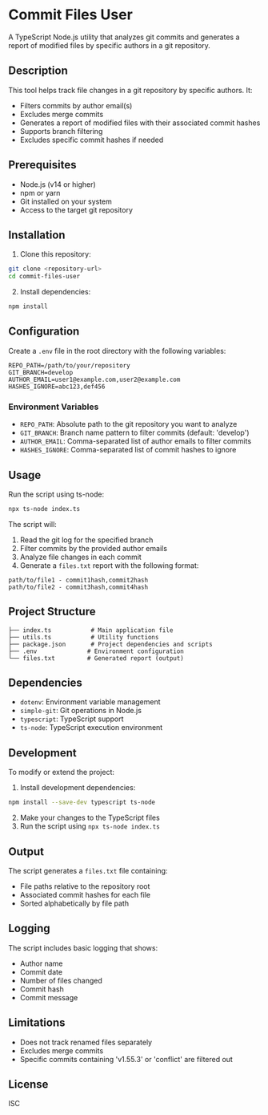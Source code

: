 # Commit Files User

A TypeScript Node.js utility that analyzes git commits and generates a report of modified files by specific authors in a git repository.

## Description

This tool helps track file changes in a git repository by specific authors. It:
- Filters commits by author email(s)
- Excludes merge commits
- Generates a report of modified files with their associated commit hashes
- Supports branch filtering
- Excludes specific commit hashes if needed

## Prerequisites

- Node.js (v14 or higher)
- npm or yarn
- Git installed on your system
- Access to the target git repository

## Installation

1. Clone this repository:
```bash
git clone <repository-url>
cd commit-files-user
```

2. Install dependencies:
```bash
npm install
```

## Configuration

Create a `.env` file in the root directory with the following variables:

```env
REPO_PATH=/path/to/your/repository
GIT_BRANCH=develop
AUTHOR_EMAIL=user1@example.com,user2@example.com
HASHES_IGNORE=abc123,def456
```

### Environment Variables

- `REPO_PATH`: Absolute path to the git repository you want to analyze
- `GIT_BRANCH`: Branch name pattern to filter commits (default: 'develop')
- `AUTHOR_EMAIL`: Comma-separated list of author emails to filter commits
- `HASHES_IGNORE`: Comma-separated list of commit hashes to ignore

## Usage

Run the script using ts-node:

```bash
npx ts-node index.ts
```

The script will:
1. Read the git log for the specified branch
2. Filter commits by the provided author emails
3. Analyze file changes in each commit
4. Generate a `files.txt` report with the following format:
```
path/to/file1 - commit1hash,commit2hash
path/to/file2 - commit3hash,commit4hash
```

## Project Structure

```
├── index.ts           # Main application file
├── utils.ts           # Utility functions
├── package.json       # Project dependencies and scripts
├── .env              # Environment configuration
└── files.txt         # Generated report (output)
```

## Dependencies

- `dotenv`: Environment variable management
- `simple-git`: Git operations in Node.js
- `typescript`: TypeScript support
- `ts-node`: TypeScript execution environment

## Development

To modify or extend the project:

1. Install development dependencies:
```bash
npm install --save-dev typescript ts-node
```

2. Make your changes to the TypeScript files
3. Run the script using `npx ts-node index.ts`

## Output

The script generates a `files.txt` file containing:
- File paths relative to the repository root
- Associated commit hashes for each file
- Sorted alphabetically by file path

## Logging

The script includes basic logging that shows:
- Author name
- Commit date
- Number of files changed
- Commit hash
- Commit message

## Limitations

- Does not track renamed files separately
- Excludes merge commits
- Specific commits containing 'v1.55.3' or 'conflict' are filtered out

## License

ISC
